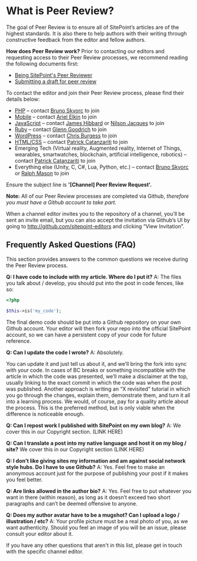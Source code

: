 # What is Peer Review?

The goal of Peer Review is to ensure all of SitePoint’s articles are of the highest standards. It is also there to help authors with their writing through constructive feedback from the editor and fellow authors.


**How does Peer Review work?**
Prior to contacting our editors and requesting access to their Peer Review processes, we recommend reading the following documents first: 
- [Being SitePoint's Peer Reviewer](https://github.com/sitepoint-editors/author-documentation/blob/master/docs/Process-Peer%20Review-Guidelines%20for%20Peer%20Review.md)
- [Submitting a draft for peer review](https://github.com/sitepoint-editors/author-documentation/blob/master/docs/Process-Submitting%20a%20draft%20for%20Peer%20Reviewing.md)


To contact the editor and join their Peer Review process, please find their details below:
- [PHP](https://www.sitepoint.com/php/) – contact [Bruno Skvorc](bruno.skvorc@sitepoint.com) to join
- [Mobile](https://www.sitepoint.com/mobile/) – contact [Ariel Elkin](ariel.elkin@sitepoint.com) to join
- [JavaScript](https://www.sitepoint.com/javascript/) – contact [James Hibbard](james.hibbard@sitepoint.com) or [Nilson Jacques](nilson.jacques@sitepoint.com) to join
- [Ruby](https://www.sitepoint.com/ruby/) – contact [Glenn Goodrich](glenn.goodrich@sitepoint.com) to join
- [WordPress](https://www.sitepoint.com/wordpress/) – contact [Chris Burgess](chris.burgess@sitepoint.com) to join
- [HTML/CSS](https://www.sitepoint.com/html-css/) – contact [Patrick Catanzariti](patrick.catanzariti@sitepoint.com) to join
- Emerging Tech (Virtual reality, Augmented reality, Internet of Things, wearables, smartwatches, blockchain, artificial intelligence, robotics) – contact [Patrick Catanzariti](patrick.catanzariti@sitepoint.com) to join
- Everything else (Unity, C, C#, Lua, Python, etc.) – contact [Bruno Skvorc](bruno.skvorc@sitepoint.com) or [Ralph Mason](ralph.mason@sitepoint.com) to join

Ensure the subject line is **'[Channel] Peer Review Request'.**

**Note:** All of our Peer Review processes are completed via Github, *therefore you must have a Github account to take part.*

When a channel editor invites you to the repository of a channel, you’ll be sent an invite email, but you can also accept the invitation via Github’s UI by going to http://github.com/sitepoint-editors and clicking “View Invitation”.

## Frequently Asked Questions (FAQ)
This section provides answers to the common questions we receive during the Peer Review process. 

**Q: I have code to include with my article. Where do I put it?**
A: The files you talk about / develop, you should put into the post in code fences, like so:

```php
<?php

$this->is('my_code');
```
The final demo code should be put into a Github repository on your own Github account. Your editor will then fork your repo into the official SitePoint account, so we can have a persistent copy of your code for future reference.

**Q: Can I update the code I wrote?**
A: Absolutely.

You can update it and just tell us about it, and we’ll bring the fork into sync with your code. In cases of BC breaks or something incompatible with the article in which the code was presented, we’ll make a disclaimer at the top, usually linking to the exact commit in which the code was when the post was published. Another approach is writing an “X revisited” tutorial in which you go through the changes, explain them, demonstrate them, and turn it all into a learning process. We would, of course, pay for a quality article about the process. This is the preferred method, but is only viable when the difference is noticeable enough.

**Q: Can I repost work I published with SitePoint on my own blog?**
A: We cover this in our Copyright section. (LINK HERE)

**Q: Can I translate a post into my native language and host it on my blog / site?**
We cover this in our Copyright section (LINK HERE)

**Q: I don’t like giving sites my information and am against social network style hubs. Do I have to use Github?**
A: Yes. Feel free to make an anonymous account just for the purpose of publishing your post if it makes you feel better.

**Q: Are links allowed in the author bio?**
A: Yes. Feel free to put whatever you want in there (within reason), as long as it doesn’t exceed two short paragraphs and can’t be deemed offensive to anyone.

**Q: Does my author avatar have to be a mugshot? Can I upload a logo / illustration / etc?**
A: Your profile picture must be a real photo of you, as we want authenticity. Should you feel an image of you will be an issue, please consult your editor about it.

If you have any other questions that aren't in this list, please get in touch with the specific channel editor.
